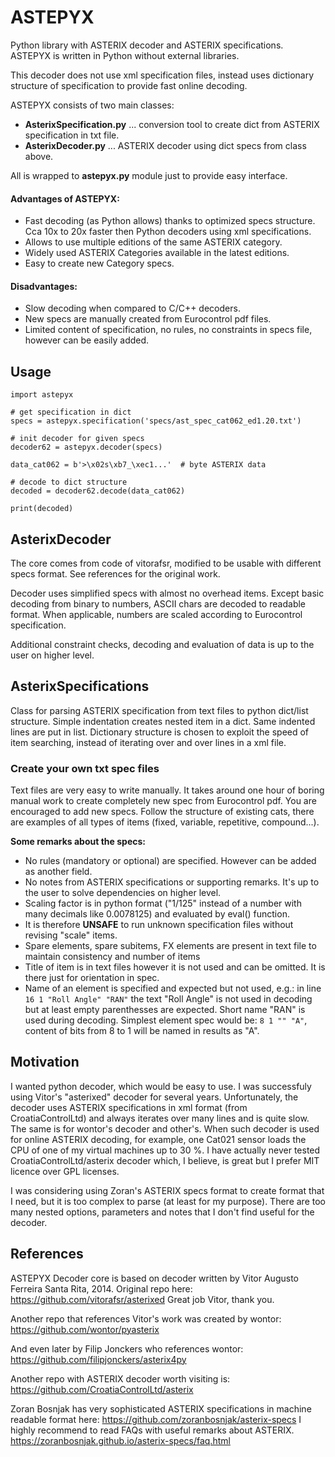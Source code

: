 # ASTEPYX
Python library with ASTERIX decoder and ASTERIX specifications. ASTEPYX is written in Python without external libraries.

This decoder does not use xml specification files, instead uses dictionary structure of specification to provide fast online decoding.

ASTEPYX consists of two main classes:
- **AsterixSpecification.py** ... conversion tool to create dict from ASTERIX specification in txt file.
- **AsterixDecoder.py** ... ASTERIX decoder using dict specs from class above.

All is wrapped to **astepyx.py** module just to provide easy interface.


#### Advantages of ASTEPYX:
- Fast decoding (as Python allows) thanks to optimized specs structure. Cca 10x to 20x faster then Python decoders using xml specifications.
- Allows to use multiple editions of the same ASTERIX category.
- Widely used ASTERIX Categories available in the latest editions.
- Easy to create new Category specs.

#### Disadvantages:
- Slow decoding when compared to C/C++ decoders.
- New specs are manually created from Eurocontrol pdf files.
- Limited content of specification, no rules, no constraints in specs file, however can be easily added.

## Usage

```
import astepyx

# get specification in dict
specs = astepyx.specification('specs/ast_spec_cat062_ed1.20.txt')

# init decoder for given specs
decoder62 = astepyx.decoder(specs)

data_cat062 = b'>\x02s\xb7_\xec1...'  # byte ASTERIX data

# decode to dict structure
decoded = decoder62.decode(data_cat062)

print(decoded)

```

## AsterixDecoder
The core comes from code of vitorafsr, modified to be usable with different specs format. See references for the original work.

Decoder uses simplified specs with almost no overhead items. Except basic decoding from binary to numbers, ASCII chars are decoded to readable format. When applicable, numbers are scaled according to Eurocontrol specification.

Additional constraint checks, decoding and evaluation of data is up to the user on higher level.

## AsterixSpecifications
Class for parsing ASTERIX specification from text files to python dict/list structure.
Simple indentation creates nested item in a dict. Same indented lines are put in list.
Dictionary structure is chosen to exploit the speed of item searching, instead of iterating over and over lines in a xml file.

### Create your own txt spec files
Text files are very easy to write manually. It takes around one hour of boring manual work to create completely new spec from Eurocontrol pdf. You are encouraged to add new specs.
Follow the structure of existing cats, there are examples of all types of items (fixed, variable, repetitive, compound...).

**Some remarks about the specs:**
- No rules (mandatory or optional) are specified. However can be added as another field.
- No notes from ASTERIX specifications or supporting remarks. It's up to the user to solve dependencies on higher level.
- Scaling factor is in python format ("1/125" instead of a number with many decimals like 0.0078125) and evaluated by eval() function.
- It is therefore **UNSAFE** to run unknown specification files without revising "scale" items.
- Spare elements, spare subitems, FX elements are present in text file to maintain consistency and number of items
- Title of item is in text files however it is not used and can be omitted. It is there just for orientation in spec.
- Name of an element is specified and expected but not used, e.g.: in line  ```16 1 "Roll Angle" "RAN"``` the text "Roll Angle" is not used in decoding but at least empty parenthesses are expected. Short name "RAN" is used during decoding. Simplest element spec would be: ```8 1 "" "A"```, content of bits from 8 to 1 will be named in results as "A".

## Motivation
I wanted python decoder, which would be easy to use. I was successfuly using Vitor's "asterixed" decoder for several years. Unfortunately, the decoder uses ASTERIX specifications in xml format (from CroatiaControlLtd) and always iterates over many lines and is quite slow. The same is for wontor's decoder and other's. When such decoder is used for online ASTERIX decoding, for example, one Cat021 sensor loads the CPU of one of my virtual machines up to 30 %. I have actually never tested CroatiaControlLtd/asterix decoder which, I believe, is great but I prefer MIT licence over GPL licenses.

I was considering using Zoran's ASTERIX specs format to create format that I need, but it is too complex to parse (at least for my purpose). There are too many nested options, parameters and notes that I don't find useful for the decoder.

## References
ASTEPYX Decoder core is based on decoder written by Vitor Augusto Ferreira Santa Rita, 2014. Original repo here:
https://github.com/vitorafsr/asterixed
Great job Vitor, thank you.

Another repo that references Vitor's work was created by wontor:
https://github.com/wontor/pyasterix

And even later by Filip Jonckers who references wontor:
https://github.com/filipjonckers/asterix4py

Another repo with ASTERIX decoder worth visiting is:
https://github.com/CroatiaControlLtd/asterix

Zoran Bosnjak has very sophisticated ASTERIX specifications in machine readable format here:
https://github.com/zoranbosnjak/asterix-specs
I highly recommend to read FAQs with useful remarks about ASTERIX.
https://zoranbosnjak.github.io/asterix-specs/faq.html